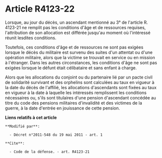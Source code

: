 # Article R4123-22

Lorsque, au jour du décès, un ascendant mentionné au 3° de l'article R. 4123-21 ne remplit pas les conditions d'âge et de
ressources requises, l'attribution de son allocation est différée jusqu'au moment où l'intéressé réunit lesdites conditions. 

Toutefois, ces conditions d'âge et de ressources ne sont pas exigées lorsque le décès du militaire est survenu des suites
d'un attentat ou d'une opération militaire, alors que la victime se trouvait en service ou en mission à l'étranger. Dans les
autres circonstances, les conditions d'âge ne sont pas exigées lorsque le défunt était célibataire et sans enfant à charge. 

Alors que les allocations du conjoint ou du partenaire lié par un pacte civil de solidarité survivant et des orphelins sont
calculées au taux en vigueur à la date du décès de l'affilié, les allocations d'ascendants sont fixées au taux en vigueur à
la date à laquelle les intéressés remplissent les conditions nécessaires ou, s'ils sont titulaires d'une pension d'ascendant
concédée au titre du code des pensions militaires d'invalidité et des victimes de la guerre, à la date d'entrée en jouissance
de cette pension.

**Liens relatifs à cet article**

	**Modifié par**:

	  - Décret n°2011-548 du 19 mai 2011 - art. 1

	**Cite**:

	  - Code de la défense. - art. R4123-21
